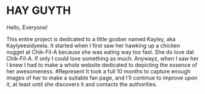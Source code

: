 # HAY GUYTH

Hello, Everyone!

  This entire project is dedicated to a little goober named Kayley, aka Kaylyeesidyeela. It started when I first saw her hawking up a chicken nugget at Chik-Fil-A because she was eating way too fast. She do love dat Chik-Fil-A. If only I could love something as much. Anywayz, when I saw her I knew I had to make a whole website dedicated to depicting the essence of her awesomeness. #Represent
  It took a full 10 months to capture enough images of her to make a suitable fan page, and I'll continue to improve upon it, at least until she discovers it and contacts the authorities. 
